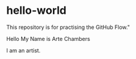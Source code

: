 # hello-world
This repository is for practising the GitHub Flow."


Hello My Name is Arte Chambers

I am an artist.

